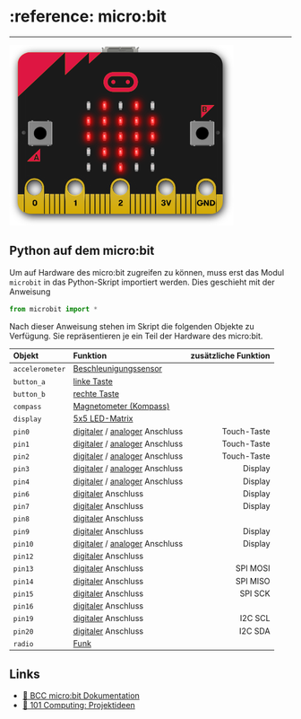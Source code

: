 # :reference: micro:bit
---

![micro:bit](./microbit-red-heart.png)


## Python auf dem micro:bit

Um auf Hardware des micro:bit zugreifen zu können, muss erst das Modul `microbit` in das Python-Skript importiert werden. Dies geschieht mit der Anweisung

``` python
from microbit import *
```

Nach dieser Anweisung stehen im Skript die folgenden Objekte zu Verfügung. Sie repräsentieren je ein Teil der Hardware des micro:bit.

| Objekt          | Funktion                                   | zusätzliche Funktion |
|:--------------- |:------------------------------------------ | --------------------:|
| `accelerometer` | [Beschleunigungssensor][11]                |                      |
| `button_a`      | [linke Taste][12]                          |                      |
| `button_b`      | [rechte Taste][12]                         |                      |
| `compass`       | [Magnetometer (Kompass)][13]               |                      |
| `display`       | [5x5 LED-Matrix][14]                       |                      |
| `pin0`          | [digitaler][15] / [analoger][16] Anschluss |          Touch-Taste |
| `pin1`          | [digitaler][15] / [analoger][16] Anschluss |          Touch-Taste |
| `pin2`          | [digitaler][15] / [analoger][16] Anschluss |          Touch-Taste |
| `pin3`          | [digitaler][15] / [analoger][16] Anschluss |              Display |
| `pin4`          | [digitaler][15] / [analoger][16] Anschluss |              Display |
| `pin6`          | [digitaler][15] Anschluss                  |              Display |
| `pin7`          | [digitaler][15] Anschluss                  |              Display |
| `pin8`          | [digitaler][15] Anschluss                  |                      |
| `pin9`          | [digitaler][15] Anschluss                  |              Display |
| `pin10`         | [digitaler][15] / [analoger][16] Anschluss |              Display |
| `pin12`         | [digitaler][15] Anschluss                  |                      |
| `pin13`         | [digitaler][15] Anschluss                  |             SPI MOSI |
| `pin14`         | [digitaler][15] Anschluss                  |             SPI MISO |
| `pin15`         | [digitaler][15] Anschluss                  |              SPI SCK |
| `pin16`         | [digitaler][15] Anschluss                  |                      |
| `pin19`         | [digitaler][15] Anschluss                  |              I2C SCL |
| `pin20`         | [digitaler][15] Anschluss                  |              I2C SDA |
| `radio`         | [Funk][17]                                 |                      |

## Links

* [:link: BCC micro:bit Dokumentation][1]
* [:link: 101 Computing: Projektideen][2]

[1]: https://microbit-micropython.readthedocs.io/en/latest/
[2]: https://www.101computing.net/category/bbc-microbit/

[11]: ?page=5-accelerometer
[12]: ?page=4-buttons
[13]: ?page=6-compass
[14]: ?page=2-display
[15]: ?page=7-digital-io
[16]: ?page=8-analog-io
[17]: ?page=9-radio
